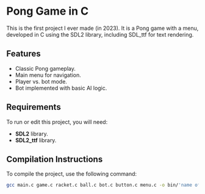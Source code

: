 # Pong Game in C

This is the first project I ever made (in 2023). It is a Pong game with a menu, developed in C using the SDL2 library, including SDL_ttf for text rendering.

## Features
- Classic Pong gameplay.
- Main menu for navigation.
- Player vs. bot mode.
- Bot implemented with basic AI logic.

## Requirements
To run or edit this project, you will need:
- **SDL2** library.
- **SDL2_ttf** library.

## Compilation Instructions
To compile the project, use the following command:

```bash
gcc main.c game.c racket.c ball.c bot.c button.c menu.c -o bin/'name of the exe file' -I include -L lib -lmingw32 -lSDL2main -lSDL2 -lSDL2_ttf

